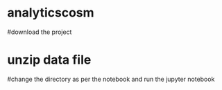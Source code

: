 # analyticscosm
#download the project
# unzip data file
#change the directory as per the notebook and run the jupyter notebook
